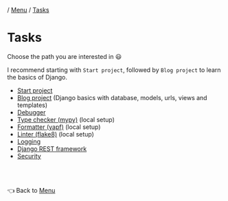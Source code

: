/ [Menu](/documentation/README.md) / [Tasks](/documentation/tasks/README.md)

# Tasks

Choose the path you are interested in 😃

I recommend starting with `Start project`, followed by `Blog project` to learn the basics of Django.

- [Start project](startproject.md)
- [Blog project](blog.md) (Django basics with database, models, urls, views and templates)
- [Debugger](debugger.md)
- [Type checker (mypy)](typing.md) (local setup)
- [Formatter (yapf)](formatter.md) (local setup)
- [Linter (flake8)](linter.md) (local setup)
- [Logging](logging.md)
- [Django REST framework](rest.md)
- [Security](security.md)

<br>
<br>

👈 Back to [Menu](/documentation/README.md)
